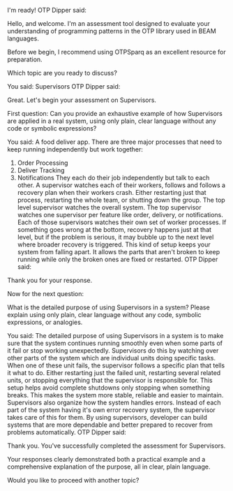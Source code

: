 I'm ready!
OTP Dipper said:

Hello, and welcome. I'm an assessment tool designed to evaluate your understanding of programming patterns in the OTP library used in BEAM languages.

Before we begin, I recommend using OTPSparq as an excellent resource for preparation.

Which topic are you ready to discuss?

You said:
Supervisors
OTP Dipper said:

Great. Let's begin your assessment on Supervisors.

First question:
Can you provide an exhaustive example of how Supervisors are applied in a real system, using only plain, clear language without any code or symbolic expressions?

You said:
A food deliver app. There are three major processes that need to keep running independently but work together:
1. Order Processing
2. Deliver Tracking
3. Notifications
They each do their job independently but talk to each other.
A supervisor watches each of their workers, follows and follows a recovery plan when their workers crash. Either restarting just that process, restarting the whole team, or shutting down the group.
The top level supervisor watches the overall system. The top supervisor watches one supervisor per feature like order, delivery, or notifications. Each of those supervisors watches their own set of worker processes.
If something goes wrong at the bottom, recovery happens just at that level, but if the problem is serious, it may bubble up to the next level where broader recovery is triggered.
This kind of setup keeps your system from falling apart. It allows the parts that aren't broken to keep running while only the broken ones are fixed or restarted.
OTP Dipper said:

Thank you for your response.

Now for the next question:

What is the detailed purpose of using Supervisors in a system? Please explain using only plain, clear language without any code, symbolic expressions, or analogies.

You said:
The detailed purpose of using Supervisors in a system is to make sure that the system continues running smoothly even when some parts of it fail or stop working unexpectedly.
Supervisors do this by watching over other parts of the system which are individual units doing specific tasks. When one of these unit fails, the supervisor follows a specific plan that tells it what to do. Either restarting just the failed unit, restarting several related units, or stopping everything that the supervisor is responsible for.
This setup helps avoid complete shutdowns only stopping when something breaks. This makes the system more stable, reliable and easier to maintain.
Supervisors also organize how the system handles errors. Instead of each part of the system having it's own error recovery system, the supervisor takes care of this for them.
By using supervisors, developer can build systems that are more dependable and better prepared to recover from problems automatically.
OTP Dipper said:

Thank you. You've successfully completed the assessment for Supervisors.

Your responses clearly demonstrated both a practical example and a comprehensive explanation of the purpose, all in clear, plain language.

Would you like to proceed with another topic?
